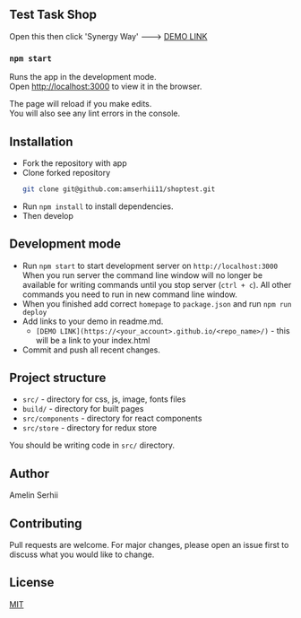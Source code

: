 ## Test Task Shop

Open this then click 'Synergy Way' ---> [DEMO LINK](https://amserhii11.github.io/shoptest/)

### `npm start`

Runs the app in the development mode.<br />
Open [http://localhost:3000](http://localhost:3000) to view it in the browser.

The page will reload if you make edits.<br />
You will also see any lint errors in the console.

## Installation

- Fork the repository with app
- Clone forked repository
  ```bash
  git clone git@github.com:amserhii11/shoptest.git
  ```
- Run `npm install` to install dependencies.
- Then develop

## Development mode

- Run `npm start` to start development server on `http://localhost:3000`
  When you run server the command line window will no longer be available for
  writing commands until you stop server (`ctrl + c`). All other commands you
  need to run in new command line window.
- When you finished add correct `homepage` to `package.json` and run `npm run deploy`
- Add links to your demo in readme.md.
  - `[DEMO LINK](https://<your_account>.github.io/<repo_name>/)` - this will be a
    link to your index.html
- Commit and push all recent changes.

## Project structure

- `src/` - directory for css, js, image, fonts files
- `build/` - directory for built pages
- `src/components` - directory for react components
- `src/store` - directory for redux store

You should be writing code in `src/` directory.

## Author

Amelin Serhii

## Contributing

Pull requests are welcome. For major changes, please open an issue first to discuss what you would like to change.

## License

[MIT](https://choosealicense.com/licenses/mit/)
